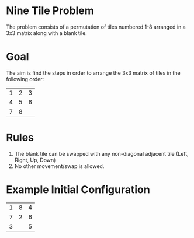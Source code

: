 # Nine Tile Problem
The problem consists of a permutation of tiles numbered 1-8 arranged in a 3x3 matrix along with a blank tile.

# Goal
The aim is find the steps in order to arrange the 3x3 matrix of tiles in the following order:

<table>
    <tr>
        <td>1</td>
        <td>2</td>
        <td>3</td>
    </tr>
    <tr>
        <td>4</td>
        <td>5</td>
        <td>6</td>
    </tr>
    <tr>
        <td>7</td>
        <td>8</td>
        <td> </td>
    </tr>
</table>

# Rules
1. The blank tile can be swapped with any non-diagonal adjacent tile (Left, Right, Up, Down)
2. No other movement/swap is allowed.

# Example Initial Configuration

<table>
    <tr>
        <td>1</td>
        <td>8</td>
        <td>4</td>
    </tr>
    <tr>
        <td>7</td>
        <td>2</td>
        <td>6</td>
    </tr>
    <tr>
        <td>3</td>
        <td> </td>
        <td>5</td>
    </tr>
</table>
